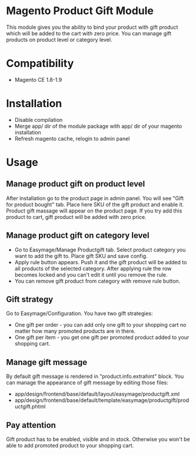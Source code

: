 # Magento Product Gift Module
This module gives you the ability to bind your product with gift product which will be added to the cart with zero price. You can manage gift products on product level or category level.

# Compatibility
* Magento CE 1.8-1.9

# Installation
* Disable compilation
* Merge app/ dir of the module package with app/ dir of your magento installation
* Refresh magento cache, relogin to admin panel

# Usage

## Manage product gift on product level
After installation go to the product page in admin panel. You will see "Gift for product bought" tab. Place here SKU of the gift product and enable it. Product gift massage will appear on the product page. If you try add this product to cart, gift product will be added with zero price. 

## Manage product gift on category level
* Go to Easymage/Manage Productgift tab. Select product category you want to add the gift to. Place gift SKU and save config.
* Apply rule button appears. Push it and the gift product will be added to all products of the selected category. After applying rule the row becomes locked and you can't edit it until you remove the rule.
* You can remove gift product from category with remove rule button.

## Gift strategy
Go to Easymage/Configuration. You have two gift strategies:
* One gift per order - you can add only one gift to your shopping cart no matter how many promoted products are in there.
* One gift per item - you get one gift per promoted product added to your shopping cart.

## Manage gift message
By default gift message is rendered in "product.info.extrahint" block.
You can manage the appearance of gift message by editing those files:
* app/design/frontend/base/default/layout/easymage/productgift.xml
* app/design/frontend/base/default/template/easymage/productgift/productgift.phtml

## Pay attention
Gift product has to be enabled, visible and in stock. Otherwise you won't be able to add promoted product to your shopping cart.

